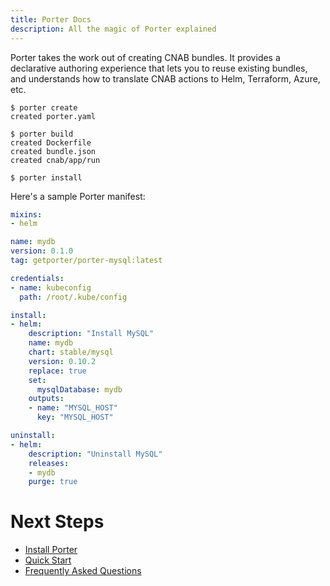 ```yaml
---
title: Porter Docs
description: All the magic of Porter explained
---
```


Porter takes the work out of creating CNAB bundles. It provides a declarative authoring 
experience that lets you to reuse existing bundles, and understands how to translate 
CNAB actions to Helm, Terraform, Azure, etc.

```console
$ porter create
created porter.yaml

$ porter build
created Dockerfile
created bundle.json
created cnab/app/run

$ porter install
```

Here's a sample Porter manifest:

```yaml
mixins:
- helm

name: mydb
version: 0.1.0
tag: getporter/porter-mysql:latest

credentials:
- name: kubeconfig
  path: /root/.kube/config

install:
- helm:
    description: "Install MySQL"
    name: mydb
    chart: stable/mysql
    version: 0.10.2
    replace: true
    set:
      mysqlDatabase: mydb
    outputs:
    - name: "MYSQL_HOST"
      key: "MYSQL_HOST"

uninstall:
- helm:
    description: "Uninstall MySQL"
    releases:
    - mydb
    purge: true
```

# Next Steps

* [Install Porter](/install/)
* [Quick Start](/quickstart/)
* [Frequently Asked Questions](/faq)
